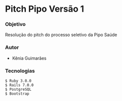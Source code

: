 # Pitch Pipo Versão 1

### Objetivo
  Resolução do pitch do processo seletivo da Pipo Saúde

### Autor
 - Kênia Guimarães

### Tecnologias 
    $ Ruby 3.0.0
    $ Rails 7.0.0
    $ PostgreSQL
    $ Bootstrap 


